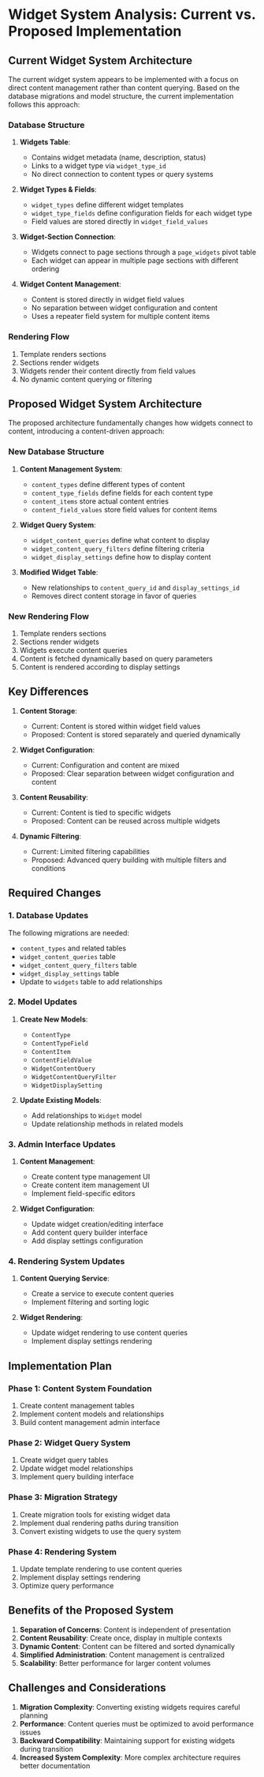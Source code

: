 # Widget System Analysis: Current vs. Proposed Implementation

## Current Widget System Architecture

The current widget system appears to be implemented with a focus on direct content management rather than content querying. Based on the database migrations and model structure, the current implementation follows this approach:

### Database Structure

1. **Widgets Table**: 
   - Contains widget metadata (name, description, status)
   - Links to a widget type via `widget_type_id`
   - No direct connection to content types or query systems

2. **Widget Types & Fields**:
   - `widget_types` define different widget templates
   - `widget_type_fields` define configuration fields for each widget type
   - Field values are stored directly in `widget_field_values`

3. **Widget-Section Connection**:
   - Widgets connect to page sections through a `page_widgets` pivot table
   - Each widget can appear in multiple page sections with different ordering

4. **Widget Content Management**:
   - Content is stored directly in widget field values
   - No separation between widget configuration and content
   - Uses a repeater field system for multiple content items

### Rendering Flow

1. Template renders sections
2. Sections render widgets
3. Widgets render their content directly from field values
4. No dynamic content querying or filtering

## Proposed Widget System Architecture

The proposed architecture fundamentally changes how widgets connect to content, introducing a content-driven approach:

### New Database Structure

1. **Content Management System**:
   - `content_types` define different types of content
   - `content_type_fields` define fields for each content type
   - `content_items` store actual content entries
   - `content_field_values` store field values for content items

2. **Widget Query System**:
   - `widget_content_queries` define what content to display
   - `widget_content_query_filters` define filtering criteria
   - `widget_display_settings` define how to display content

3. **Modified Widget Table**:
   - New relationships to `content_query_id` and `display_settings_id`
   - Removes direct content storage in favor of queries

### New Rendering Flow

1. Template renders sections
2. Sections render widgets
3. Widgets execute content queries
4. Content is fetched dynamically based on query parameters
5. Content is rendered according to display settings

## Key Differences

1. **Content Storage**:
   - Current: Content is stored within widget field values
   - Proposed: Content is stored separately and queried dynamically

2. **Widget Configuration**:
   - Current: Configuration and content are mixed
   - Proposed: Clear separation between widget configuration and content

3. **Content Reusability**:
   - Current: Content is tied to specific widgets
   - Proposed: Content can be reused across multiple widgets

4. **Dynamic Filtering**:
   - Current: Limited filtering capabilities
   - Proposed: Advanced query building with multiple filters and conditions

## Required Changes

### 1. Database Updates

The following migrations are needed:
- `content_types` and related tables
- `widget_content_queries` table
- `widget_content_query_filters` table
- `widget_display_settings` table
- Update to `widgets` table to add relationships

### 2. Model Updates

1. **Create New Models**:
   - `ContentType`
   - `ContentTypeField`
   - `ContentItem`
   - `ContentFieldValue`
   - `WidgetContentQuery`
   - `WidgetContentQueryFilter`
   - `WidgetDisplaySetting`

2. **Update Existing Models**:
   - Add relationships to `Widget` model
   - Update relationship methods in related models

### 3. Admin Interface Updates

1. **Content Management**:
   - Create content type management UI
   - Create content item management UI
   - Implement field-specific editors

2. **Widget Configuration**:
   - Update widget creation/editing interface
   - Add content query builder interface
   - Add display settings configuration

### 4. Rendering System Updates

1. **Content Querying Service**:
   - Create a service to execute content queries
   - Implement filtering and sorting logic

2. **Widget Rendering**:
   - Update widget rendering to use content queries
   - Implement display settings rendering

## Implementation Plan

### Phase 1: Content System Foundation
1. Create content management tables
2. Implement content models and relationships
3. Build content management admin interface

### Phase 2: Widget Query System
1. Create widget query tables
2. Update widget model relationships
3. Implement query building interface

### Phase 3: Migration Strategy
1. Create migration tools for existing widget data
2. Implement dual rendering paths during transition
3. Convert existing widgets to use the query system

### Phase 4: Rendering System
1. Update template rendering to use content queries
2. Implement display settings rendering
3. Optimize query performance

## Benefits of the Proposed System

1. **Separation of Concerns**: Content is independent of presentation
2. **Content Reusability**: Create once, display in multiple contexts
3. **Dynamic Content**: Content can be filtered and sorted dynamically
4. **Simplified Administration**: Content management is centralized
5. **Scalability**: Better performance for larger content volumes

## Challenges and Considerations

1. **Migration Complexity**: Converting existing widgets requires careful planning
2. **Performance**: Content queries must be optimized to avoid performance issues
3. **Backward Compatibility**: Maintaining support for existing widgets during transition
4. **Increased System Complexity**: More complex architecture requires better documentation

